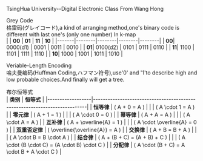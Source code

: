 TsingHua University--Digital Electronic Class From Wang Hong 

Grey Code <br>
格雷码(グレイコード),a kind of arranging method,one's binary code is different with last one's (only one number)
In k-map<br>
|       | **00** | **01** | **11** | **10** |
|-------|--------|--------|--------|--------|
| **00**| 0000(d1)  | 0001   | 0011   | 0010   |
| **01**| 0100(d2)  | 0101   | 0111   | 0110   |
| **11**| 1100   | 1101   | 1111   | 1110   |
| **10**| 1000   | 1001   | 1011   | 1010   |


Veriable-Length Encoding<br>
哈夫曼编码(Huffman Coding,ハフマン符号),use'0' and '1'to describe high and low probable choices.And finally will get a tree.


布尔恒等式<br>
| **类别**         | **恒等式**                                                                 |
|------------------|---------------------------------------------------------------------------|
| **恒等律**       | \( A + 0 = A \)                                                           |
|                  | \( A \cdot 1 = A \)                                                       |
| **零元律**       | \( A + 1 = 1 \)                                                           |
|                  | \( A \cdot 0 = 0 \)                                                       |
| **幂等律**       | \( A + A = A \)                                                           |
|                  | \( A \cdot A = A \)                                                       |
| **互补律**       | \( A + \overline{A} = 1 \)                                                |
|                  | \( A \cdot \overline{A} = 0 \)                                            |
| **双重否定律**   | \( \overline{\overline{A}} = A \)                                         |
| **交换律**       | \( A + B = B + A \)                                                       |
|                  | \( A \cdot B = B \cdot A \)                                               |
| **结合律**       | \( A + (B + C) = (A + B) + C \)                                           |
|                  | \( A \cdot (B \cdot C) = (A \cdot B) \cdot C \)                           |
| **分配律**       | \( A \cdot (B + C) = A \cdot B + A \cdot C \)                             |